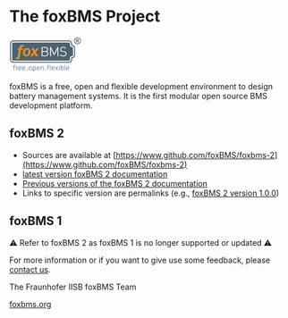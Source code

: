 # The foxBMS Project

![foxBMS](./foxbms.png)

foxBMS is a free, open and flexible development environment to design battery
management systems. It is the first modular open source BMS development
platform.

## foxBMS 2

- Sources are available at
  [https://www.github.com/foxBMS/foxbms-2](https://www.github.com/foxBMS/foxbms-2)
- [latest version foxBMS 2 documentation](https://iisb-foxbms.iisb.fraunhofer.de/foxbms/gen2/docs/html/latest/)
- [Previous versions of the foxBMS 2 documentation](https://iisb-foxbms.iisb.fraunhofer.de/foxbms/gen2/docs/html/)
- Links to specific version are permalinks (e.g.,
  [foxBMS 2 version 1.0.0](https://iisb-foxbms.iisb.fraunhofer.de/foxbms/gen2/docs/html/v1.0.0/))

## foxBMS 1

⚠️ Refer to foxBMS 2 as foxBMS 1 is no longer supported or updated ⚠️

For more information or if you want to give use some feedback, please [contact us](https://foxbms.org/support/#heading_contact_us).

The Fraunhofer IISB foxBMS Team

[foxbms.org](https://foxbms.org/)
